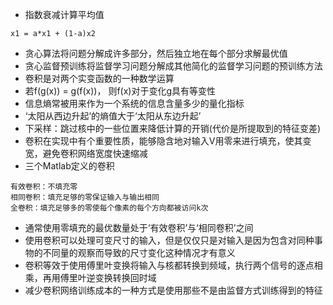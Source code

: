 - 指数衰减计算平均值
```
x1 = a*x1 + (1-a)x2
```
- 贪心算法将问题分解成许多部分，然后独立地在每个部分求解最优值
- 贪心监督预训练将监督学习问题分解成其他简化的监督学习问题的预训练方法
- 卷积是对两个实变函数的一种数学运算
- 若f(g(x)) = g(f(x))， 则f(x)对于变化g具有等变性
- 信息熵常被用来作为一个系统的信息含量多少的量化指标
- ‘太阳从西边升起’的熵值大于‘太阳从东边升起’
- 下采样：跳过核中的一些位置来降低计算的开销(代价是所提取到的特征变差)
- 卷积在实现中有个重要性质，能够隐含地对输入V用零来进行填充，使其变宽，避免卷积网络宽度快速缩减
- 三个Matlab定义的卷积
```
有效卷积：不填充零
相同卷积：填充足够的零保证输入与输出相同
全卷积：填充足够多的零使每个像素的每个方向都被访问k次
```
- 通常使用零填充的最优数量处于‘有效卷积’与‘相同卷积’之间
- 使用卷积可以处理可变尺寸的输入，但是仅仅只是对输入是因为包含对同种事物的不同量的观察而导致的尺寸变化这种情况才有意义
- 卷积等效于使用傅里叶变换将输入与核都转换到频域，执行两个信号的逐点相乘，再用傅里叶逆变换转换回时域
- 减少卷积网络训练成本的一种方式是使用那些不是由监督方式训练得到的特征
